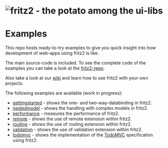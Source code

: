 # ![fritz2 - the potato among the ui-libs](https://jwstegemann.github.io/fritz2/static/fritz2-logo-small.png)

# Examples
This repo hosts ready-to-try examples to give you quick insight into how development of web-apps using fritz2 is like. 

The main source-code is included. To see the complete code of the examples you can take a look at the [fritz2-repo](https://github.com/jwstegemann/fritz2/tree/master/examples).

Also take a look at our [wiki](https://github.com/jwstegemann/fritz2/wiki)
and learn how to use fritz2 with your own projects.

The following examples are available (work in progress):
* [gettingstarted](https://jamowei.github.io/fritz2-examples/gettingstarted/build/distributions/index.html) - shows the one- and two-way-databinding in fritz2.
* [nestedmodel](https://jamowei.github.io/fritz2-examples/nestedmodel/build/distributions/index.html) - shows the handling with complex models in fritz2.
* [performance](https://jamowei.github.io/fritz2-examples/performance/build/distributions/index.html) - measures the performance of fritz2.
* [remote](https://jamowei.github.io/fritz2-examples/remote/build/distributions/index.html) - shows the use of remote extension within fritz2.
* [routing](https://jamowei.github.io/fritz2-examples/routing/build/distributions/index.html) - shows the use of routing extension within fritz2.
* [validation](https://jamowei.github.io/fritz2-examples/validation/build/distributions/index.html) - shows the use of validation extension within fritz2.
* [todomvc](https://jamowei.github.io/fritz2-examples/todomvc/build/distributions/index.html) - shows the implementation of the [TodoMVC](http://todomvc.com/) specification using fritz2.
